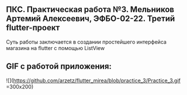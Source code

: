 ## ПКС. Практическая работа №3. Мельников Артемий Алексеевич, ЭФБО-02-22. Третий flutter-проект
Суть работы заключается в создании простейшего интерфейса магазина на flutter с помощью ListView 

## GIF с работой приложения: 
![](https://github.com/arzetz/flutter_mirea/blob/practice_3/Practice_3.gif =300x200)
